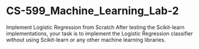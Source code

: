 # CS-599_Machine_Learning_Lab-2
Implement Logistic Regression from Scratch After testing the Scikit-learn implementations, your task is to implement the Logistic Regression classifier without using Scikit-learn or any other machine learning libraries.
